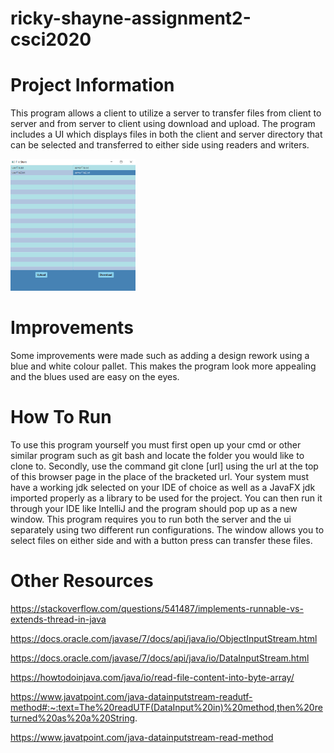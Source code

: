 # ricky-shayne-assignment2-csci2020

# Project Information
This program allows a client to utilize a server to transfer files from
client to server and from server to client using download and upload.
The program includes a UI which displays files in both the client and
server directory that can be selected and transferred to either side
using readers and writers.


<img src="image/A2Screenshot.PNG" width="200">

# Improvements
Some improvements were made such as adding a design rework using
a blue and white colour pallet. This makes the program look more
appealing and the blues used are easy on the eyes.

# How To Run
To use this program yourself you must first open up your cmd or other
similar program such as git bash and locate the folder you would like
to clone to. Secondly, use the command git clone [url] using the url
at the top of this browser page in the place of the bracketed url.
Your system must have a working jdk selected on your IDE of choice as
well as a JavaFX jdk imported properly as a library to be used for the
project. You can then run it through your IDE like IntelliJ and the program
should pop up as a new window. This program requires you to run both the 
server and the ui separately using two different run configurations.
The window allows you to select files on either side and with a button
press can transfer these files.

# Other Resources
https://stackoverflow.com/questions/541487/implements-runnable-vs-extends-thread-in-java

https://docs.oracle.com/javase/7/docs/api/java/io/ObjectInputStream.html

https://docs.oracle.com/javase/7/docs/api/java/io/DataInputStream.html

https://howtodoinjava.com/java/io/read-file-content-into-byte-array/

https://www.javatpoint.com/java-datainputstream-readutf-method#:~:text=The%20readUTF(DataInput%20in)%20method,then%20returned%20as%20a%20String.

https://www.javatpoint.com/java-datainputstream-read-method

